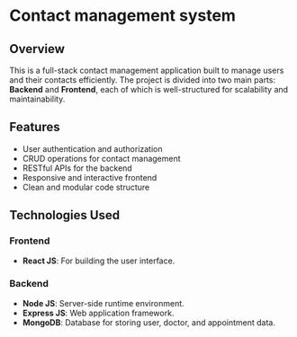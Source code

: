 # Contact management system
## Overview
This is a full-stack contact management application built to manage users and their contacts efficiently. The project is divided into two main parts: **Backend** and **Frontend**, each of which is well-structured for scalability and maintainability.
## Features

- User authentication and authorization
- CRUD operations for contact management
- RESTful APIs for the backend
- Responsive and interactive frontend
- Clean and modular code structure


## Technologies Used

### Frontend
- **React JS**: For building the user interface.

### Backend
- **Node JS**: Server-side runtime environment.
- **Express JS**: Web application framework.
- **MongoDB**: Database for storing user, doctor, and appointment data.
